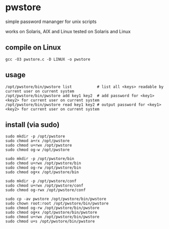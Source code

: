 # pwstore

simple password mananger for unix scripts

works on Solaris, AIX and Linux
tested on Solaris and Linux

## compile on Linux
```
gcc -O3 pwstore.c -D LINUX -o pwstore
```

## usage
```
/opt/pwstore/bin/pwstore list           # list all <keys> readable by current user on current system
/opt/pwstore/bin/pwstore add key1 key2  # add password for <key1> <key2> for current user on current system
/opt/pwstore/bin/pwstore read key1 key2 # output password for <key1> <key2> for current user on current system
```

## install (via sudo)

```
sudo mkdir -p /opt/pwstore
sudo chmod a+rx /opt/pwstore
sudo chmod u+rwx /opt/pwstore
sudo chmod og-w /opt/pwstore

sudo mkdir -p /opt/pwstore/bin
sudo chmod u+rwx /opt/pwstore/bin
sudo chmod og-rw /opt/pwstore/bin
sudo chmod og+x /opt/pwstore/bin

sudo mkdir -p /opt/pwstore/conf
sudo chmod u+rwx /opt/pwstore/conf
sudo chmod og-rwx /opt/pwstore/conf

sudo cp -av pwstore /opt/pwstore/bin/pwstore
sudo chown root:root /opt/pwstore/bin/pwstore
sudo chmod og-rw /opt/pwstore/bin/pwstore
sudo chmod og+x /opt/pwstore/bin/pwstore
sudo chmod u+rwx /opt/pwstore/bin/pwstore
sudo chmod u+s /opt/pwstore/bin/pwstore
```

